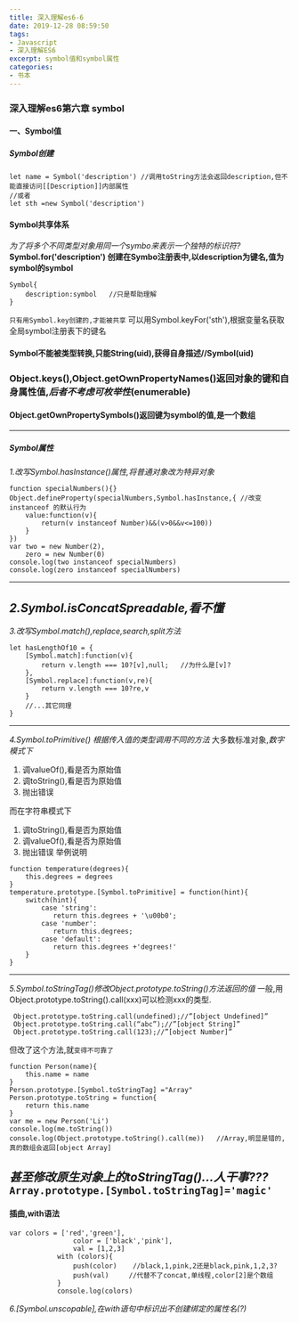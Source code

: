 ```yaml
---
title: 深入理解es6-6
date: 2019-12-28 08:59:50
tags: 
- Javascript
- 深入理解ES6
excerpt: symbol值和symbol属性
categories: 
- 书本
---
```

### 深入理解es6第六章 symbol
#### 一、Symbol值 
##### Symbol创建
```
let name = Symbol('description') //调用toString方法会返回description,但不能直接访问[[Description]]内部属性
//或者
let sth =new Symbol('description') 
```

#### Symbol共享体系
*为了将多个不同类型对象用同一个symbo来表示一个独特的标识符?*
**Symbol.for('description') 创建在Symbo注册表中,以description为键名,值为symbol的symbol**
```
Symbol{
    description:symbol   //只是帮助理解
}
```
`只有用Symbol.key创建的,才能被共享` 
可以用Symbol.keyFor('sth'),根据变量名获取全局symbol注册表下的键名

#### Symbol不能被类型转换,只能String(uid),获得自身描述//Symbol(uid)
### Object.keys(),Object.getOwnPropertyNames()返回对象的键和自身属性值,*后者不考虑可枚举性*(enumerable)
#### Object.getOwnPropertySymbols()返回键为symbol的值,是一个数组
---
##### Symbol属性
*1.改写Symbol.hasInstance()属性,将普通对象改为特异对象*
```
function specialNumbers(){} 
Object.defineProperty(specialNumbers,Symbol.hasInstance,{ //改变instanceof 的默认行为
    value:function(v){           
        return(v instanceof Number)&&(v>0&&v<=100))
    }
})
var two = new Number(2),
    zero = new Number(0)
console.log(two instanceof specialNumbers)
console.log(zero instanceof specialNumbers)
```
---
*2.Symbol.isConcatSpreadable,看不懂*
---

*3.改写Symbol.match(),replace,search,split方法*
```
let hasLengthOf10 = {
    [Symbol.match]:function(v){
        return v.length === 10?[v],null;   //为什么是[v]?
    },
    [Symbol.replace]:function(v,re){
        return v.length === 10?re,v
    }
    //...其它同理
}
```
---

*4.Symbol.toPrimitive() 根据传入值的类型调用不同的方法*
大多数标准对象,*数字模式下*
1. 调valueOf(),看是否为原始值
2. 调toString(),看是否为原始值
3. 抛出错误

而在字符串模式下
1. 调toString(),看是否为原始值
2. 调valueOf(),看是否为原始值
3. 抛出错误
举例说明
```
function temperature(degrees){
    this.degrees = degrees
}
temperature.prototype.[Symbol.toPrimitive] = function(hint){
    switch(hint){
        case 'string':
           return this.degrees + '\u00b0';
        case 'number':
           return this.degrees;
        case 'default':
           return this.degrees +'degrees!'
    }
}
```
---
*5.Symbol.toStringTag()修改Object.prototype.toString()方法返回的值*
一般,用Object.prototype.toString().call(xxx)可以检测xxx的类型.
```
 Object.prototype.toString.call(undefined);//”[object Undefined]”
 Object.prototype.toString.call(“abc”);//”[object String]”
 Object.prototype.toString.call(123);//”[object Number]”
```

但改了这个方法,就`变得不可靠了`
```
function Person(name){
    this.name = name
}
Person.prototype.[Symbol.toStringTag] ="Array"
Person.prototype.toString = function{
    return this.name
}
var me = new Person('Li')
console.log(me.toString())     
console.log(Object.prototype.toString().call(me))   //Array,明显是错的, 真的数组会返回[object Array]
```
*甚至修改原生对象上的toStringTag()...人干事???*
`Array.prototype.[Symbol.toStringTag]='magic'`
---
#### 插曲,with语法
```
var colors = ['red','green'],
			    color = ['black','pink'],
				val = [1,2,3]
			with (colors){
				push(color)    //black,1,pink,2还是black,pink,1,2,3?
				push(val)     //代替不了concat,单线程,color[2]是个数组
			}
			console.log(colors)
```
*6.[Symbol.unscopable],在with语句中标识出不创建绑定的属性名(?)*

